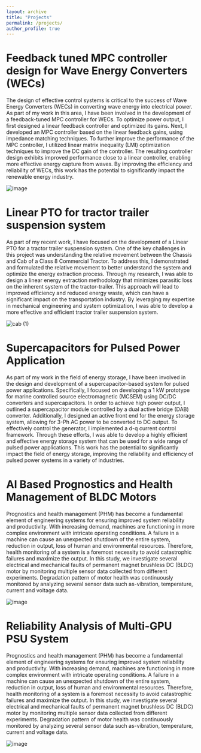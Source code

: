 ```yaml
---
layout: archive
title: "Projects"
permalink: /projects/
author_profile: true
---
```



Feedback tuned MPC controller design for Wave Energy Converters (WECs)
======================================================================
The design of effective control systems is critical to the success of Wave Energy Converters (WECs) in converting wave energy into electrical power. As part of my work in this area, I have been involved in the development of a feedback-tuned MPC controller for WECs. To optimize power output, I first designed a linear feedback controller and optimized its gains. Next, I developed an MPC controller based on the linear feedback gains, using impedance matching techniques. To further improve the performance of the MPC controller, I utilized linear matrix inequality (LMI) optimization techniques to improve the DC gain of the controller. The resulting controller design exhibits improved performance close to a linear controller, enabling more effective energy capture from waves. By improving the efficiency and reliability of WECs, this work has the potential to significantly impact the renewable energy industry.

![image](https://user-images.githubusercontent.com/116129150/236619888-93a3d6de-dc19-4d46-8510-02fbf1dbf64f.png)


Linear PTO for tractor trailer suspension system
======================================================================
As part of my recent work, I have focused on the development of a Linear PTO for a tractor trailer suspension system. One of the key challenges in this project was understanding the relative movement between the Chassis and Cab of a Class 8 Commercial Tractor. To address this, I demonstrated and formulated the relative movement to better understand the system and optimize the energy extraction process. Through my research, I was able to design a linear energy extraction methodology that minimizes parasitic loss on the inherent system of the tractor-trailer. This approach will lead to improved efficiency and reduced energy waste, which can have a significant impact on the transportation industry. By leveraging my expertise in mechanical engineering and system optimization, I was able to develop a more effective and efficient tractor trailer suspension system.

![cab (1)](https://user-images.githubusercontent.com/116129150/236620105-5971ae00-2441-44cb-b70f-4bd064b451fa.png)


Supercapacitors for Pulsed Power Application
======================================================================
As part of my work in the field of energy storage, I have been involved in the design and development of a supercapacitor-based system for pulsed power applications. Specifically, I focused on developing a 1 kW prototype for marine controlled source electromagnetic (MCSEM) using DC/DC converters and supercapacitors. In order to achieve high power output, I outlined a supercapacitor module controlled by a dual active bridge (DAB) converter. Additionally, I designed an active front end for the energy storage system, allowing for 3-Ph AC power to be converted to DC output. To effectively control the generator, I implemented a d-q current control framework. Through these efforts, I was able to develop a highly efficient and effective energy storage system that can be used for a wide range of pulsed power applications. This work has the potential to significantly impact the field of energy storage, improving the reliability and efficiency of pulsed power systems in a variety of industries.



AI Based Prognostics and Health Management of BLDC Motors 
==========================================================

Prognostics and health management (PHM) has become a fundamental element of engineering systems for ensuring improved system reliability and productivity. With increasing demand, machines are functioning in more complex environment with intricate operating conditions. A failure in a machine can cause an unexpected shutdown of the entire system, reduction in output, loss of human and environmental resources. Therefore, health monitoring of a system is a foremost necessity to avoid catastrophic failures and maximize the output. In this study, we investigate several electrical and mechanical faults of permanent magnet brushless DC (BLDC) motor by monitoring multiple sensor data collected from different experiments. Degradation pattern of motor health was continuously monitored by analyzing several sensor data such as-vibration, temperature, current and voltage data.

![image](https://user-images.githubusercontent.com/116129150/236619701-a2e81274-69b5-439b-a753-0f2bf98d5db1.png)


Reliability Analysis of Multi-GPU PSU System 
==========================================================

Prognostics and health management (PHM) has become a fundamental element of engineering systems for ensuring improved system reliability and productivity. With increasing demand, machines are functioning in more complex environment with intricate operating conditions. A failure in a machine can cause an unexpected shutdown of the entire system, reduction in output, loss of human and environmental resources. Therefore, health monitoring of a system is a foremost necessity to avoid catastrophic failures and maximize the output. In this study, we investigate several electrical and mechanical faults of permanent magnet brushless DC (BLDC) motor by monitoring multiple sensor data collected from different experiments. Degradation pattern of motor health was continuously monitored by analyzing several sensor data such as-vibration, temperature, current and voltage data.

![image](https://user-images.githubusercontent.com/116129150/236619710-7a231c35-bce4-41a6-bc9c-d3c913d0b0c4.png)
